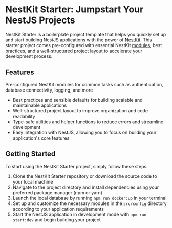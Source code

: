 # NestKit Starter: Jumpstart Your NestJS Projects

NestKit Starter is a boilerplate project template that helps you quickly set up and start building NestJS applications with the power of [NestKit](https://docs.nestkit.dvs.dev/). This starter project comes pre-configured with essential NestKit [modules](https://docs.nestkit.dvs.dev/modules/), best practices, and a well-structured project layout to accelerate your development process.

## Features

Pre-configured NestKit modules for common tasks such as authentication, database connectivity, logging, and more

* Best practices and sensible defaults for building scalable and maintainable applications
* Well-structured project layout to improve organization and code readability
* Type-safe utilities and helper functions to reduce errors and streamline development
* Easy integration with NestJS, allowing you to focus on building your application's core features

## Getting Started

To start using the NestKit Starter project, simply follow these steps:

1. Clone the NestKit Starter repository or download the source code to your local machine
2. Navigate to the project directory and install dependencies using your preferred package manager (npm or yarn)
3. Launch the local database by running `npm run docker:up` in your terminal
4. Set up and customize the necessary modules in the `src/config` directory according to your application requirements
5. Start the NestJS application in development mode with `npm run start:dev` and begin building your project
